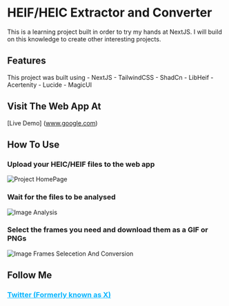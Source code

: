 # HEIF/HEIC Extractor and Converter

This is a learning project built in order to try my hands at NextJS. I will build on this knowledge to create other interesting projects.

## Features

This project was built using 
    - NextJS
    - TailwindCSS
    - ShadCn
    - LibHeif
    - Acertenity
    - Lucide
    - MagicUI

## Visit The Web App At
[Live Demo] (www.google.com)

## How To Use

### Upload your HEIC/HEIF files to the web app
![Project HomePage](https://i.imgur.com/zHhm0ga)

### Wait for the files to be analysed
![Image Analysis](https://imgur.com/VlQMuCV)

### Select the frames you need and download them as a GIF or PNGs
![Image Frames Selecetion And Conversion](https://imgur.com/DiPeWGc)

## Follow Me 
<h3><a style="color:#08b5ff" href="https://twitter.com/gidibs_a">Twitter (Formerly known as X)</a></h3>
